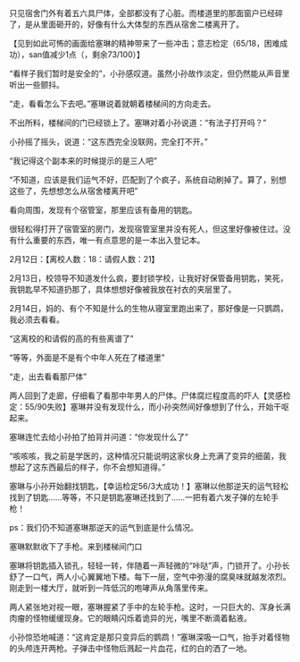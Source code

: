 只见宿舍门外有着五六具尸体，全部都没有了心脏。而楼道里的那面窗户已经碎了，是从里面砸开的，好像有什么大体型的东西从宿舍二楼离开了。

【见到如此可怖的画面给塞琳的精神带来了一些冲击；意志检定（65/18，困难成功），san值减少1点（，剩余73/100）】

“看样子我们暂时是安全的”，小孙感叹道。虽然小孙故作淡定，但仍然能从声音里听出一些颤抖。

“走，看看怎么下去吧。”塞琳说着就朝着楼梯间的方向走去。

不出所料，楼梯间的门已经锁上了。塞琳对着小孙说道：“有法子打开吗？”

小孙摇了摇头，说道：“这东西完全没联网，完全打不开。”

“我记得这个副本来的时候提示的是三人吧”

“不知道，应该是我们运气不好，匹配到了个疯子，系统自动刷掉了。算了，别想这些了，先想想怎么从宿舍楼离开吧”

看向周围，发现有个宿管室，那里应该有备用的钥匙。

很轻松得打开了宿管室的房门，发现宿管室里并没有死人，但这里好像被住过。没有什么重要的东西，唯一有点意思的是一本出入登记本。

2月12日：【离校人数：18：请假人数：21】

2月13日，校领导不知道发什么疯，要封锁学校，让我好好保管备用钥匙，笑死，我钥匙早不知道扔那了，具体想想好像被我放在衬衣的夹层里了。

2月14日，妈的、有个不知是什么的生物从寝室里跑出来了，那好像是一只鹦鹉，我必须去看看。

“这离校的和请假的高的有些离谱了”

“等等，外面是不是有个中年人死在了楼道里”

“走，出去看看那尸体”

两人回到了走廊，仔细看了看那中年男人的尸体。尸体腐烂程度高的吓人【灵感检定：55/90失败】塞琳并没有发现什么，而小孙突然间好像想到了什么，开始干呕起来。

塞琳连忙去给小孙拍了拍背并问道：“你发现什么了”

“咳咳咳，我之前是学医的，这种情况只能说明这家伙身上充满了变异的细菌，我想起了这东西最后的样子，你不会想知道得。”

塞琳与小孙开始翻找钥匙，【幸运检定56/3大成功！】塞琳以他那逆天的运气轻松找到了钥匙......等等，不只是钥匙塞琳还找到了......一把有着六发子弹的左轮手枪！

ps：我们仍不知道塞琳那逆天的运气到底是什么情况。

塞琳默默收下了手枪。来到楼梯间门口

塞琳将钥匙插入锁孔，轻轻一转，伴随着一声轻微的“咔哒”声，门锁开了。小孙长舒了一口气，两人小心翼翼地下楼。每下一层，空气中弥漫的腐臭味就越发浓烈。刚走到一楼大厅，就听到一阵低沉的咆哮声从角落里传来。

两人紧张地对视一眼，塞琳握紧了手中的左轮手枪。这时，一只巨大的、浑身长满肉瘤的怪物缓缓现身。它的眼睛闪烁着诡异的光，嘴里不断滴着黏液。

小孙惊恐地喊道：“这肯定是那只变异后的鹦鹉！”塞琳深吸一口气，抬手对着怪物的头颅连开两枪。子弹击中怪物后溅起一片血花，红的白的洒了一地。